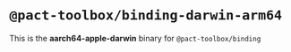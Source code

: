 # `@pact-toolbox/binding-darwin-arm64`

This is the **aarch64-apple-darwin** binary for `@pact-toolbox/binding`
